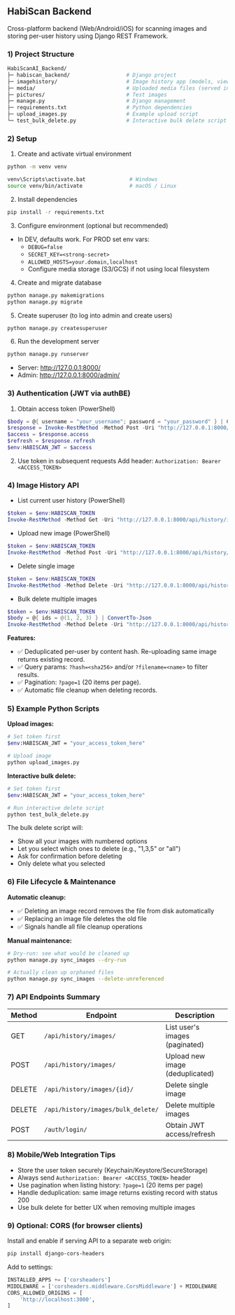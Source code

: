 ## HabiScan Backend

Cross-platform backend (Web/Android/iOS) for scanning images and storing per-user history using Django REST Framework.

### 1) Project Structure

```bash
HabiScanAI_Backend/
├─ habiscan_backend/                  # Django project
├─ imagehistory/                      # Image history app (models, views, serializers)
├─ media/                             # Uploaded media files (served in DEV)
├─ pictures/                          # Test images
├─ manage.py                          # Django management
├─ requirements.txt                   # Python dependencies
├─ upload_images.py                   # Example upload script
└─ test_bulk_delete.py                # Interactive bulk delete script
```

### 2) Setup

1. Create and activate virtual environment
```bash
python -m venv venv
```
```bash
venv\Scripts\activate.bat              # Windows
source venv/bin/activate               # macOS / Linux
```

2. Install dependencies
```bash
pip install -r requirements.txt
```

3. Configure environment (optional but recommended)
- In DEV, defaults work. For PROD set env vars:
  - `DEBUG=false`
  - `SECRET_KEY=<strong-secret>`
  - `ALLOWED_HOSTS=your.domain,localhost`
  - Configure media storage (S3/GCS) if not using local filesystem

4. Create and migrate database
```bash
python manage.py makemigrations
python manage.py migrate
```

5. Create superuser (to log into admin and create users)
```bash
python manage.py createsuperuser
```

6. Run the development server
```bash
python manage.py runserver
```
- Server: http://127.0.0.1:8000/
- Admin: http://127.0.0.1:8000/admin/

### 3) Authentication (JWT via authBE)

1. Obtain access token (PowerShell)
```powershell
$body = @{ username = "your_username"; password = "your_password" } | ConvertTo-Json
$response = Invoke-RestMethod -Method Post -Uri "http://127.0.0.1:8000/auth/login/" -ContentType "application/json" -Body $body
$access = $response.access
$refresh = $response.refresh
$env:HABISCAN_JWT = $access
```

2. Use token in subsequent requests
Add header: `Authorization: Bearer <ACCESS_TOKEN>`

### 4) Image History API

- List current user history (PowerShell)
```powershell
$token = $env:HABISCAN_TOKEN
Invoke-RestMethod -Method Get -Uri "http://127.0.0.1:8000/api/history/images/" -Headers @{ "Authorization" = "Bearer $env:HABISCAN_JWT" }
```

- Upload new image (PowerShell)
```powershell
$token = $env:HABISCAN_TOKEN
Invoke-RestMethod -Method Post -Uri "http://127.0.0.1:8000/api/history/images/" -Headers @{ "Authorization" = "Bearer $env:HABISCAN_JWT" } -Form @{ image = Get-Item ".\pictures\test_image.jpg" }
```

- Delete single image
```powershell
$token = $env:HABISCAN_TOKEN
Invoke-RestMethod -Method Delete -Uri "http://127.0.0.1:8000/api/history/images/123/" -Headers @{ "Authorization" = "Bearer $env:HABISCAN_JWT" }
```

- Bulk delete multiple images
```powershell
$token = $env:HABISCAN_TOKEN
$body = @{ ids = @(1, 2, 3) } | ConvertTo-Json
Invoke-RestMethod -Method Delete -Uri "http://127.0.0.1:8000/api/history/images/bulk_delete/" -Headers @{ "Authorization" = "Bearer $env:HABISCAN_JWT"; "Content-Type" = "application/json" } -Body $body
```

**Features:**
- ✅ Deduplicated per-user by content hash. Re-uploading same image returns existing record.
- ✅ Query params: `?hash=<sha256>` and/or `?filename=<name>` to filter results.
- ✅ Pagination: `?page=1` (20 items per page).
- ✅ Automatic file cleanup when deleting records.

### 5) Example Python Scripts

**Upload images:**
```bash
# Set token first
$env:HABISCAN_JWT = "your_access_token_here"

# Upload image
python upload_images.py
```

**Interactive bulk delete:**
```bash
# Set token first  
$env:HABISCAN_JWT = "your_access_token_here"

# Run interactive delete script
python test_bulk_delete.py
```
The bulk delete script will:
- Show all your images with numbered options
- Let you select which ones to delete (e.g., "1,3,5" or "all")
- Ask for confirmation before deleting
- Only delete what you selected

### 6) File Lifecycle & Maintenance

**Automatic cleanup:**
- ✅ Deleting an image record removes the file from disk automatically
- ✅ Replacing an image file deletes the old file
- ✅ Signals handle all file cleanup operations

**Manual maintenance:**
```bash
# Dry-run: see what would be cleaned up
python manage.py sync_images --dry-run

# Actually clean up orphaned files
python manage.py sync_images --delete-unreferenced
```

### 7) API Endpoints Summary

| Method | Endpoint | Description |
|--------|----------|-------------|
| GET | `/api/history/images/` | List user's images (paginated) |
| POST | `/api/history/images/` | Upload new image (deduplicated) |
| DELETE | `/api/history/images/{id}/` | Delete single image |
| DELETE | `/api/history/images/bulk_delete/` | Delete multiple images |
| POST | `/auth/login/` | Obtain JWT access/refresh |

### 8) Mobile/Web Integration Tips

- Store the user token securely (Keychain/Keystore/SecureStorage)
- Always send `Authorization: Bearer <ACCESS_TOKEN>` header
- Use pagination when listing history: `?page=1` (20 items per page)
- Handle deduplication: same image returns existing record with status 200
- Use bulk delete for better UX when removing multiple images

### 9) Optional: CORS (for browser clients)

Install and enable if serving API to a separate web origin:
```bash
pip install django-cors-headers
```
Add to settings:
```python
INSTALLED_APPS += ['corsheaders']
MIDDLEWARE = ['corsheaders.middleware.CorsMiddleware'] + MIDDLEWARE
CORS_ALLOWED_ORIGINS = [
    'http://localhost:3000',
]
```
